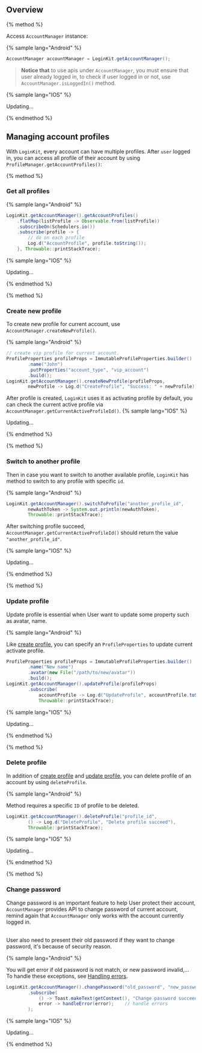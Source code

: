 
## Overview

{% method %}

Access `AccountManager` instance:

{% sample lang="Android" %}

```java
AccountManager accountManager = LoginKit.getAccountManager();
```
> **Notice that** to use apis under `AccountManager`, you must ensure that
user already logged in, to check if user logged in or not, use `AccountManager.isLoggedIn()`
method.

{% sample lang="IOS" %}

Updating...

{% endmethod %}

## Managing account profiles
With `LoginKit`, every account can have multiple profiles. After `user` logged in,
you can access all profile of their account by using `ProfileManager.getAccountProfiles()`:

{% method %}

### Get all profiles

{% sample lang="Android" %}

```java
LoginKit.getAccountManager().getAccountProfiles()
    .flatMap(listProfile -> Observable.from(listProfile))
    .subscribeOn(Schedulers.io())
    .subscribe(profile -> {
        // do on each profile
        Log.d("AccountProfile", profile.toString());
    }, Throwable::printStackTrace);
```

{% sample lang="IOS" %}

Updating...

{% endmethod %}

{% method %}

### Create new profile
To create new profile for current account, use `AccountManager.createNewProfile()`.

{% sample lang="Android" %}

```java
// create vip profile for current account.
ProfileProperties profileProps = ImmutableProfileProperties.builder()
        .name("John")  
        .putProperties("account_type", "vip_account")
        .build();
LoginKit.getAccountManager().createNewProfile(profileProps,
        newProfile -> Log.d("CreateProfile", "Success: " + newProfile));
```
After profile is created, `LoginKit` uses it as activating profile by default, you
can check the current active profile via `AccountManager.getCurrentActiveProfileId()`.
{% sample lang="IOS" %}

Updating...

{% endmethod %}

{% method %}

### Switch to another profile

Then in case you want to switch to another available profile, `LoginKit` has method
to switch to any profile with specific `id`.

{% sample lang="Android" %}
```java
LoginKit.getAccountManager().switchToProfile("another_profile_id",
        newAuthToken -> System.out.println(newAuthToken),
        Throwable::printStackTrace);
```
After switching profile succeed, `AccountManager.getCurrentActiveProfileId()` should
return the value `"another_profile_id"`.

{% sample lang="IOS" %}

Updating...

{% endmethod %}

{% method %}

### Update profile
Update profile is essential when User want to update some property such as avatar, name.

{% sample lang="Android" %}

Like [create profile](#create-new-profile), you can specify an `ProfileProperties`
to update current activate profile.
```java
ProfileProperties profileProps = ImmutableProfileProperties.builder()
        .name("New name")  
        .avatar(new File("/path/to/new/avatar"))
        .build();
LoginKit.getAccountManager().updateProfile(profileProps)
        .subscribe(
            accountProfile -> Log.d("UpdateProfile", accountProfile.toString()),
            Throwable::printStackTrace);
```

{% sample lang="IOS" %}

Updating...

{% endmethod %}

{% method %}

### Delete profile
In addition of [create profile](#create-new-profile) and [update profile](#update-profile),
you can delete profile of an account by using `deleteProfile`.

{% sample lang="Android" %}

Method requires a specific `ID` of profile to be deleted.
```java
LoginKit.getAccountManager().deleteProfile("profile_id",
        () -> Log.d("DeleteProfile", "Delete profile succeed"),
        Throwable::printStackTrace);
```

{% sample lang="IOS" %}

Updating...

{% endmethod %}


{% method %}

### Change password
Change password is an important feature to help User protect their account,
`AccountManager` provides API to change password of current account, remind
again that `AccountManager` only works with the account currently logged in. <br><br>

User also need to present their old password if they want to change password,
it's because of security reason.

{% sample lang="Android" %}

You will get error if old password is not match, or new password invalid,...
To handle these exceptions, see [Handling errors](00_Getting_Started/Android.md#handling-errors).
```java
LoginKit.getAccountManager().changePassword("old_password", "new_password")
        .subscribe(
            () -> Toast.makeText(getContext(), "Change password succeed, now you can login with new password"),
            error -> handleError(error);    // handle errors
        );
```

{% sample lang="IOS" %}

Updating...

{% endmethod %}
